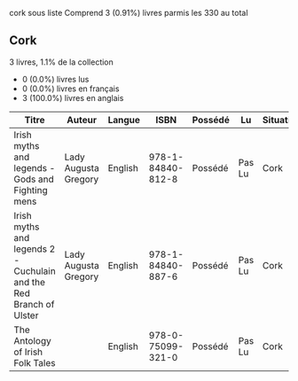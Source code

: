 cork sous liste
Comprend 3 (0.91%) livres parmis les 330 au total

Cork
----
  3 livres, 1.1% de la collection
   - 0 (0.0%) livres lus
   - 0 (0.0%) livres en français
   - 3 (100.0%) livres en anglais

| Titre | Auteur | Langue | ISBN | Possédé | Lu | Situation | Notes |
| --- | --- | --- | --- | --- | --- | --- | --- |
| Irish myths and legends - Gods and Fighting mens | Lady Augusta Gregory | English | 978-1-84840-812-8 | Possédé | Pas Lu | Cork | |
| Irish myths and legends 2 - Cuchulain and the Red Branch of Ulster | Lady Augusta Gregory | English | 978-1-84840-887-6 | Possédé | Pas Lu | Cork | |
| The Antology of Irish Folk Tales | | English | 978-0-75099-321-0 | Possédé | Pas Lu | Cork | |

